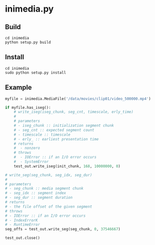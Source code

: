 # inimedia.py

## Build

    cd inimedia
    python setup.py build

## Install

    cd inimedia
    sudo python setup.py install

## Example


```python
myfile = inimedia.MediaFile('/data/movies/clip01/video_500000.mp4')

if myfile.has_iseg():
    # write_iseg(iseg_chunk, seg_cnt, timescale, erly_time)
    #
    # parameters
    # - iseg_chunk :: initialization segment chunk
    # - seg_cnt :: expected segment count
    # - timescale :: timescale
    # - erly_ :: earliest presentation time
    # returns
    #  - nonzero
    # throws
    #  - IOError :: if an I/O error occurs
    #  - SystemError
    test_out.write_iseg(init_chunk, 168, 10000000, 0)

# write_seg(seg_chunk, seg_idx, seg_dur)
#
# parameters
# - seg_chunk :: media segment chunk
# - seg_idx :: segment index
# - seg_dur :: segment duration
# returns
# - the file offset of the given segment
# throws
# - IOError :: if an I/O error occurs
# - IndexErrorK
# - RuntimeError
seg_offs = test_out.write_seg(seg_chunk, 0, 37546667)

test_out.close()
```
